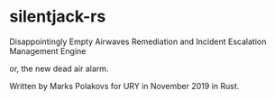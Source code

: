# silentjack-rs
Disappointingly Empty Airwaves Remediation and Incident Escalation Management Engine

or, the new dead air alarm.

Written by Marks Polakovs for URY in November 2019 in Rust.
